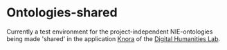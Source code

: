 # Ontologies-shared

Currently a test environment for the project-independent NIE-ontologies being made 'shared' in the application [Knora](https://github.com/dhlab-basel/Knora) of the [Digital Humanities Lab](https://github.com/dhlab-basel).
